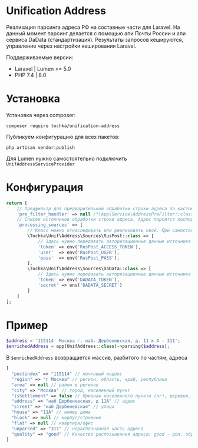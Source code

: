 # Unification Address

Реализация парсинга адреса РФ на составные части для Laravel. На данный момент парсинг делается с помощью апи Почты России и апи сервиса DaData (стандартизация). Результаты запросов кешируются, управление через настройки кеширования Laravel.

Поддерживаемые версии:
* Laravel | Lumen >= 5.0
* PHP 7.4 | 8.0

# Установка
Установка через composer:
```shell script
composer require tochka/unification-address
```
Публикуем конфигурацию для всех пакетов:
```shell script
php artisan vendor:publish
```

Для Lumen нужно самостоятельно подключить `UnifAddressServiceProvider`

# Конфигурация
```php
return [
    // Предфильтр для предварительной обработки строки адреса по кастомным правилам. По-умолчанию не производится. Можно реализовать на стороне внешнего сервиса. Должен реализовать интерфейс Tochka\Unif\Address\Contracts\PreFilterInterface
    'pre_filter_handler' => null /*\App\Service\AddressPreFilter::class*/,
    // Список источников обработки строки адреса. Адрес парсится последовательно, до первого успешного результата. Если ни один из источников не дал приемлемого результата, то берется последний.
    'processing_sources' => [
        // Класс можно отнаследовать или реализовать свой. При самостоятельной реализации источника обработки класс нужно реализовать от интерфейса Tochka\Unif\Address\Contracts\SourceInterface
        \Tochka\Unif\Address\Sources\RusPost::class => [
            // Здесь нужно передавать авторизационные данные источника
            'token' => env('RusPost_ACCESS_TOKEN'),
            'user'  => env('RusPost_USER'),
            'pass'  => env('RusPost_PASS'),
        ], 
        \Tochka\Unif\Address\Sources\DaData::class => [
            // Здесь нужно передавать авторизационные данные источника
            'token' => env('DADATA_TOKEN'),
            'secret' => env('DADATA_SECRET')
        ]
    ]
];
```

# Пример
```php
$address = '115114  Москва г. наб. Дербеневская, д. 11 к А - 311';
$enrichedAddress = app(UnifAddress::class)->parsing($address);
```
В `$enrichedAddress` возвращается массив, разбитого по частям, адреса
```php
[
  "postindex" => "115114" // почтовый индекс
  "region" => "г Москва" // регион, область, край, республика
  "area" => null // район в регионе
  "city" => "Москва" // город, населенный пункт
  "isSettlement" => false // Признак населенного пункта (пгт, деревня, село, хутор)
  "address" => "наб Дербеневская, д 11А" // адрес
  "street" => "наб Дербеневская" // улица
  "house" => "11А" // номер дома
  "block" => null // корпус/строение
  "flat" => null // квартира/офис
  "unparsed" => "311" // нераспознанная часть адреса
  "quality" => "good" // Качество распознавания адреса: good - доп. обработка не требуется, need_check - нужна проверка
]
```